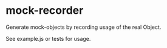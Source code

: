 # mock-recorder

Generate mock-objects by recording usage of the real Object.

See example.js or tests for usage.
